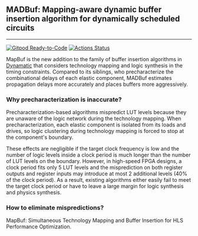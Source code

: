 ## MADBuf: Mapping-aware dynamic buffer insertion algorithm for dynamically scheduled circuits
---

[![Gitpod Ready-to-Code](https://img.shields.io/badge/Gitpod-Ready--to--Code-blue?logo=gitpod)](https://gitpod.io/#https://github.com/Nozidoali/MADBuf.git)
[![Actions Status](https://github.com/Nozidoali/MADBuf/workflows/linux/badge.svg)](https://github.com/Nozidoali/MADBuf/actions)


MapBuf is the new addition to the family of buffer insertion algorithms in [Dynamatic](https://dynamatic.epfl.ch/) that considers technology mapping and logic synthesis in the timing constraints. Compared to its siblings, who precharacterize the combinational delays of each elastic component, MADBuf estimates propagation delays more accurately and places buffers more aggressively.

### Why precharacterization is inaccurate?

Precharacterization-based algorithms mispredict LUT levels because they are unaware of the logic network during the technology mapping. When precharacterization, each elastic component is isolated from its loads and drives, so logic clustering during technology mapping is forced to stop at the component's boundary.

These effects are negligible if the target clock frequency is low and the number of logic levels inside a clock period is much longer than the number of LUT levels on the boundary. However, in high-speed FPGA designs, a clock period fits only 5 LUT levels and the misprediction on both register outputs and register inputs may introduce at most 2 additional levels (40% of the clock period). As a result, existing algorithms either easily fail to meet the target clock period or have to leave a large margin for logic synthesis and physics synthesis.

### How to eliminate mispredictions?

MapBuf: Simultaneous Technology Mapping and Buffer Insertion for HLS Performance Optimization. 

